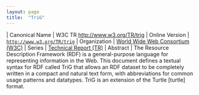 ```yaml
---
layout: page
title:  "TriG"
---
```


| Canonical Name | W3C TR http://www.w3.org/TR/trig
| Online Version | [`http://www.w3.org/TR/trig`](http://www.w3.org/TR/trig)
| Organization | [World Wide Web Consortium (W3C)](..)
| Series | [Technical Report (TR)](..)
| Abstract | The Resource Description Framework (RDF) is a general-purpose language for representing information in the Web. This document defines a textual syntax for RDF called TriG that allows an RDF dataset to be completely written in a compact and natural text form, with abbreviations for common usage patterns and datatypes. TriG is an extension of the Turtle [turtle] format.